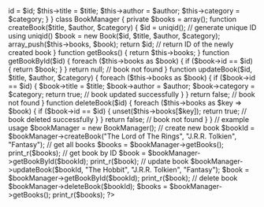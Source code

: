 <?php

class Book {
  public $id;
  public $title;
  public $author;
  public $category;

  function __construct($id, $title, $author, $category) {
    $this->id = $id;
    $this->title = $title;
    $this->author = $author;
    $this->category = $category;
  }
}

class BookManager {
  private $books = array();

  function createBook($title, $author, $category) {
    $id = uniqid(); // generate unique ID using uniqid()
    $book = new Book($id, $title, $author, $category);
    array_push($this->books, $book);
    return $id; // return ID of the newly created book
  }

  function getBooks() {
    return $this->books;
  }

  function getBookById($id) {
    foreach ($this->books as $book) {
      if ($book->id == $id) {
        return $book;
      }
    }
    return null; // book not found
  }

  function updateBook($id, $title, $author, $category) {
    foreach ($this->books as $book) {
      if ($book->id == $id) {
        $book->title = $title;
        $book->author = $author;
        $book->category = $category;
        return true; // book updated successfully
      }
    }
    return false; // book not found
  }

  function deleteBook($id) {
    foreach ($this->books as $key => $book) {
      if ($book->id == $id) {
        unset($this->books[$key]);
        return true; // book deleted successfully
      }
    }
    return false; // book not found
  }
}

// example usage
$bookManager = new BookManager();

// create new book
$bookId = $bookManager->createBook("The Lord of The Rings", "J.R.R. Tolkien", "Fantasy");

// get all books
$books = $bookManager->getBooks();
print_r($books);

// get book by ID
$book = $bookManager->getBookById($bookId);
print_r($book);

// update book
$bookManager->updateBook($bookId, "The Hobbit", "J.R.R. Tolkien", "Fantasy");
$book = $bookManager->getBookById($bookId);
print_r($book);

// delete book
$bookManager->deleteBook($bookId);
$books = $bookManager->getBooks();
print_r($books);

?>
